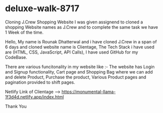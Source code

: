 # deluxe-walk-8717
Cloning J.Crew Shopping Website
I was given assignend to cloned a shopping Website names as J.Crew and to complete the same task we have 1 Week of the time.

Hello,
My name is Rounak Dhatterwal and i have cloned J.Crew in a span of 6 days and cloned website name is Clientage,
The Tech Stack i have used are (HTML, CSS, JavaScript, API Calls),
I have used GitHub for my CodeBase.

There are various funcitonality in my website like :- 
    The website has Login and Signup functionality,
    Cart page and Shopping Bag where we can add and delete Product,
    Purchase the product,
    Various Product pages and pagination provided to shift pages.
        
Netlify Link of Clientage --> https://monumental-llama-1f3d4d.netlify.app/index.html    

Thank You
